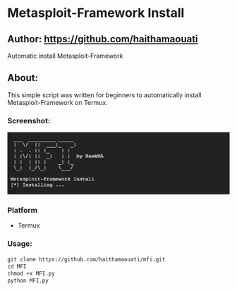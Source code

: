 # Metasploit-Framework Install
## Author: https://github.com/haithamaouati
Automatic install Metasploit-Framework

## About:
This simple script was written for beginners to automatically install Metasploit-Framework on Termux.

### Screenshot:
![mfi](https://raw.githubusercontent.com/haithamaouati/MFI/main/screenshot.png)

### Platform

- Termux


### Usage:

```
git clone https://github.com/haithamaouati/mfi.git
cd MFI
chmod +x MFI.py
python MFI.py
```
